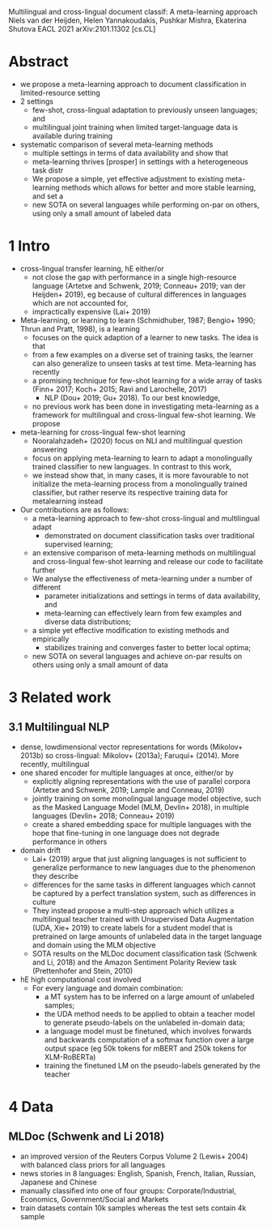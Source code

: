 Multilingual and cross-lingual document classif: A meta-learning approach
Niels van der Heijden, Helen Yannakoudakis, Pushkar Mishra, Ekaterina Shutova
EACL 2021 arXiv:2101.11302 [cs.CL]

# Abstract

* we propose a meta-learning approach to document classification in
  limited-resource setting
* 2 settings
  * few-shot, cross-lingual adaptation to previously unseen languages; and
  * multilingual joint training when limited target-language data is available
    during training
* systematic comparison of several meta-learning methods
  * multiple settings in terms of data availability and show that
  * meta-learning thrives [prosper] in settings with a heterogeneous task distr
  * We propose a simple, yet effective adjustment to existing meta-learning
    methods which allows for better and more stable learning, and set a
  * new SOTA on several languages while performing on-par on others,
    using only a small amount of labeled data

# 1 Intro

* cross-lingual transfer learning, hE either/or
  * not close the gap with performance in a single high-resource language
    (Artetxe and Schwenk, 2019; Conneau+ 2019; van der Heijden+ 2019), eg
    because of cultural differences in languages which are not accounted for,
  * impractically expensive (Lai+ 2019)
* Meta-learning, or learning to learn
  (Schmidhuber, 1987; Bengio+ 1990; Thrun and Pratt, 1998), is a learning
  * focuses on the quick adaption of a learner to new tasks. The idea is that
  * from a few examples on a diverse set of training tasks, the learner can
    also generalize to unseen tasks at test time. Meta-learning has recently
  * a promising technique for few-shot learning for a wide array of tasks
    (Finn+ 2017; Koch+ 2015; Ravi and Larochelle, 2017)
    * NLP (Dou+ 2019; Gu+ 2018). To our best knowledge,
  * no previous work has been done in investigating meta-learning as a
    framework for multilingual and cross-lingual few-shot learning. We propose
* meta-learning for cross-lingual few-shot learning
  * Nooralahzadeh+ (2020) focus on NLI and multilingual question answering
  * focus on applying meta-learning to learn to adapt a monolingually trained
    classifier to new languages. In contrast to this work,
  * we instead show that, in many cases, it is more favourable to not
    initialize the meta-learning process from a monolingually trained
    classifier, but rather reserve its respective training data for
    metalearning instead
* Our contributions are as follows:
  * a meta-learning approach to few-shot cross-lingual and multilingual adapt
    * demonstrated on document classification tasks over traditional supervised
      learning;
  * an extensive comparison of meta-learning methods on multilingual and
    cross-lingual few-shot learning and release our code to facilitate further
  * We analyse the effectiveness of meta-learning under a number of different
    * parameter initializations and settings in terms of data availability, and
    * meta-learning can effectively learn from
      few examples and diverse data distributions;
  * a simple yet effective modification to existing methods and empirically
    * stabilizes training and converges faster to better local optima;
  * new SOTA on several languages and achieve on-par results on others
    using only a small amount of data

# 3 Related work

## 3.1 Multilingual NLP

* dense, lowdimensional vector representations for words (Mikolov+ 2013b) so
  cross-lingual: Mikolov+ (2013a); Faruqui+ (2014). More recently, multilingual
* one shared encoder for multiple languages at once, either/or by
  * explicitly aligning representations with the use of parallel corpora
    (Artetxe and Schwenk, 2019; Lample and Conneau, 2019)
  * jointly training on some monolingual language model objective, such as the
    Masked Language Model (MLM, Devlin+ 2018), in multiple languages (Devlin+
    2018; Conneau+ 2019)
  * create a shared embedding space for multiple languages with the hope that
    fine-tuning in one language does not degrade performance in others
* domain drift
  * Lai+ (2019) argue that just aligning languages is not sufficient to
    generalize performance to new languages due to the phenomenon they describe
  * differences for the same tasks in different languages which cannot be
    captured by a perfect translation system, such as differences in culture
  * They instead propose a multi-step approach which utilizes a
    multilingual teacher trained with Unsupervised Data Augmentation (UDA, Xie+
    2019) to create labels for a student model that is pretrained on large
    amounts of unlabeled data in the target language and domain using the MLM
    objective
  * SOTA results on the
    MLDoc document classification task (Schwenk and Li, 2018) and the
    Amazon Sentiment Polarity Review task (Prettenhofer and Stein, 2010)
* hE high computational cost involved
  * For every language and domain combination:
    * a MT system has to be inferred on a large amount of unlabeled samples;
    * the UDA method needs to be applied to obtain a teacher model to generate
      pseudo-labels on the unlabeled in-domain data;
    * a language model must be finetuned, which involves forwards and backwards
      computation of a softmax function over a large output space
      (eg 50k tokens for mBERT and 250k tokens for XLM-RoBERTa)
    * training the finetuned LM on the pseudo-labels generated by the teacher

# 4 Data

## MLDoc (Schwenk and Li 2018)

* an improved version of the Reuters Corpus Volume 2 (Lewis+ 2004) with
  balanced class priors for all languages
* news stories in 8 languages:
  English, Spanish, French, Italian, Russian, Japanese and Chinese
* manually classified into one of four groups:
  Corporate/Industrial, Economics, Government/Social and Markets
* train datasets contain 10k samples whereas the test sets contain 4k sample
